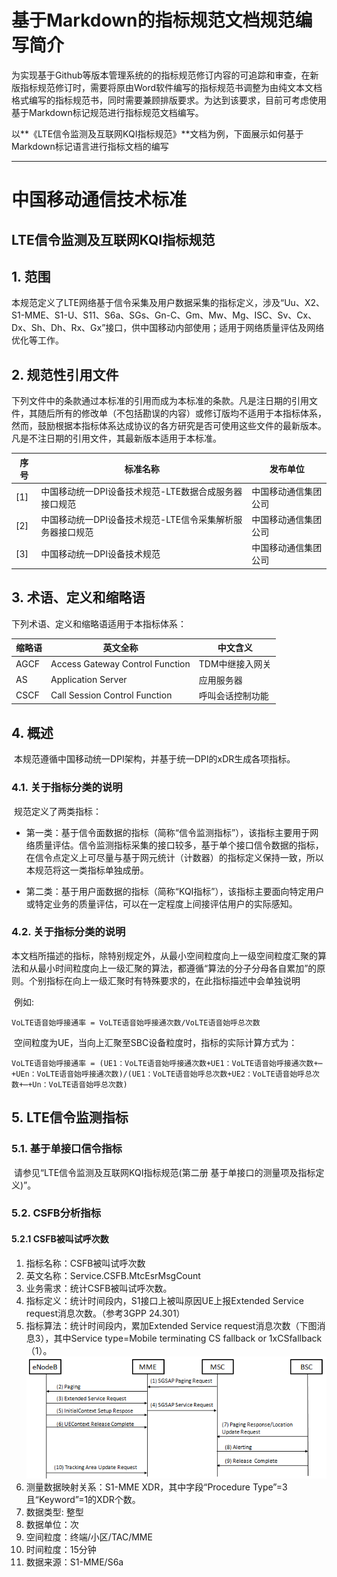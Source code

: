 # 基于Markdown的指标规范文档规范编写简介 #

​	为实现基于Github等版本管理系统的的指标规范修订内容的可追踪和审查，在新版指标规范修订时，需要将原由Word软件编写的指标规范书调整为由纯文本文档格式编写的指标规范书，同时需要兼顾排版要求。为达到该要求，目前可考虑使用基于Markdown标记规范进行指标规范文档编写。

​	以**《LTE信令监测及互联网KQI指标规范》**文档为例，下面展示如何基于Markdown标记语言进行指标文档的编写

---


# 中国移动通信技术标准


**LTE信令监测及互联网KQI指标规范**
---


## 1. 范围

​	本规范定义了LTE网络基于信令采集及用户数据采集的指标定义，涉及“Uu、X2、S1-MME、S1-U、S11、S6a、SGs、Gn-C、Gm、Mw、Mg、ISC、Sv、Cx、Dx、Sh、Dh、Rx、Gx”接口，供中国移动内部使用；适用于网络质量评估及网络优化等工作。

## 2.  规范性引用文件

​	下列文件中的条款通过本标准的引用而成为本标准的条款。凡是注日期的引用文件，其随后所有的修改单（不包括勘误的内容）或修订版均不适用于本指标体系，然而，鼓励根据本指标体系达成协议的各方研究是否可使用这些文件的最新版本。凡是不注日期的引用文件，其最新版本适用于本标准。

| **序号** | **标准名称**                         | 发布单位       |
| ------ | -------------------------------- | ---------- |
| [1]    | 中国移动统一DPI设备技术规范-LTE数据合成服务器接口规范   | 中国移动通信集团公司 |
| [2]    | 中国移动统一DPI设备技术规范-LTE信令采集解析服务器接口规范 | 中国移动通信集团公司 |
| [3]    | 中国移动统一DPI设备技术规范                  | 中国移动通信集团公司 |

## 3. 术语、定义和缩略语

下列术语、定义和缩略语适用于本指标体系：

| **缩略语** | **英文全称**                         | **中文含义**  |
| ------- | -------------------------------- | --------- |
| AGCF    | Access  Gateway Control Function | TDM中继接入网关 |
| AS      | Application  Server              | 应用服务器     |
| CSCF    | Call  Session Control Function   | 呼叫会话控制功能  |

## 4. 概述
​	本规范遵循中国移动统一DPI架构，并基于统一DPI的xDR生成各项指标。
### 4.1. 关于指标分类的说明
​	规范定义了两类指标：

- 第一类：基于信令面数据的指标（简称“信令监测指标”），该指标主要用于网络质量评估。信令监测指标采集的接口较多，基于单个接口信令数据的指标，在信令点定义上可尽量与基于网元统计（计数器）的指标定义保持一致，所以本规范将这一类指标单独成册。

- 第二类：基于用户面数据的指标（简称“KQI指标”），该指标主要面向特定用户或特定业务的质量评估，可以在一定程度上间接评估用户的实际感知。
### 4.2. 关于指标分类的说明
​	本文档所描述的指标，除特别规定外，从最小空间粒度向上一级空间粒度汇聚的算法和从最小时间粒度向上一级汇聚的算法，都遵循“算法的分子分母各自累加”的原则。个别指标在向上一级汇聚时有特殊要求的，在此指标描述中会单独说明

​	例如:

```
VoLTE语音始呼接通率 = VoLTE语音始呼接通次数/VoLTE语音始呼总次数
```

​	空间粒度为UE，当向上汇聚至SBC设备粒度时，指标的实际计算方式为：

```
VoLTE语音始呼接通率 = (UE1：VoLTE语音始呼接通次数+UE1：VoLTE语音始呼接通次数+⋯+UEn：VoLTE语音始呼接通次数)/(UE1：VoLTE语音始呼总次数+UE2：VoLTE语音始呼总次数+⋯+Un：VoLTE语音始呼总次数)
```

## 5. LTE信令监测指标

### 5.1. 基于单接口信令指标

​	请参见“LTE信令监测及互联网KQI指标规范(第二册 基于单接口的测量项及指标定义)”。

### 5.2. CSFB分析指标

#### 5.2.1 CSFB被叫试呼次数

1. 指标名称：CSFB被叫试呼次数
2. 英文名称：Service.CSFB.MtcEsrMsgCount
3. 业务需求：统计CSFB被叫试呼次数。
4. 指标定义：统计时间段内，S1接口上被叫原因UE上报Extended Service request消息次数。（参考3GPP 24.301）
5. 指标算法：统计时间段内，累加Extended Service request消息次数（下图消息3），其中Service type=Mobile terminating CS fallback or 1xCSfallback（1）。
   ![](../imgs/image_spec_doc_5_2_1_1.png)
6. 测量数据映射关系：S1-MME XDR，其中字段“Procedure Type”=3且“Keyword”=1的XDR个数。
7. 数据类型: 整型
8. 数据单位：次
9. 空间粒度：终端/小区/TAC/MME
10. 时间粒度：15分钟
11. 数据来源：S1-MME/S6a